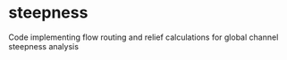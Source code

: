 # steepness
Code implementing flow routing and relief calculations for global channel steepness analysis
